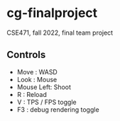 # cg-finalproject
CSE471, fall 2022, final team project


## Controls
- Move : WASD
- Look : Mouse
- Mouse Left: Shoot
- R : Reload
- V : TPS / FPS toggle
- F3 : debug rendering toggle
